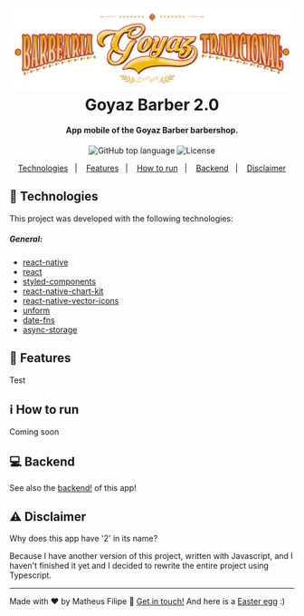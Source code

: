 <h1 align="center">
    <img alt="Goyaz Barber" src="./.github/assets/logo3.png" />
    <br>
    Goyaz Barber 2.0
</h1>

<h4 align="center">
    App mobile of the Goyaz Barber barbershop.
</h4>

<p align="center">
  <img alt="GitHub top language" src="https://img.shields.io/github/languages/top/matheusf31/goyaz-barber-2">
  
  <img alt="License" src="https://img.shields.io/github/license/matheusf31/goyaz-barber-2">
</p>

<p align="center">
  <a href="#crystal_ball-technologies">Technologies</a>&nbsp;&nbsp;&nbsp;|&nbsp;&nbsp;&nbsp;
  <a href="#iphone-features">Features</a>&nbsp;&nbsp;&nbsp;|&nbsp;&nbsp;&nbsp;
  <a href="#information_source-how-to-run">How to run</a>&nbsp;&nbsp;&nbsp;|&nbsp;&nbsp;&nbsp;
  <a href="#computer-backend">Backend</a>&nbsp;&nbsp;&nbsp;|&nbsp;&nbsp;&nbsp;
  <a href="#warning-disclaimer">Disclaimer</a>
</p>

## :crystal_ball: Technologies

This project was developed with the following technologies:

<h5>General:</h5>

- [react-native](https://reactnative.dev/)
- [react](https://pt-br.reactjs.org/)
- [styled-components](https://styled-components.com/)
- [react-native-chart-kit](https://github.com/indiespirit/react-native-chart-kit)
- [react-native-vector-icons](https://github.com/oblador/react-native-vector-icons)
- [unform](https://github.com/Rocketseat/unform)
- [date-fns](https://date-fns.org/)
- [async-storage](https://github.com/react-native-community/async-storage)

## :iphone: Features

Test

## :information_source: How to run

Coming soon

## :computer: Backend

See also the <a href="https://github.com/matheusf31/goyaz-barber-backend-2">backend!</a> of this app!

## :warning: Disclaimer

Why does this app have '2' in its name?

Because I have another version of this project, written with Javascript, and I haven't finished it yet and I decided to rewrite the entire project using Typescript.

---

Made with ♥ by Matheus Filipe :wave: [Get in touch!](https://www.linkedin.com/in/matheus-filipe-351106186/) And here is a <a href="https://goyazbarber.tecteu.com">Easter egg</a> :)
